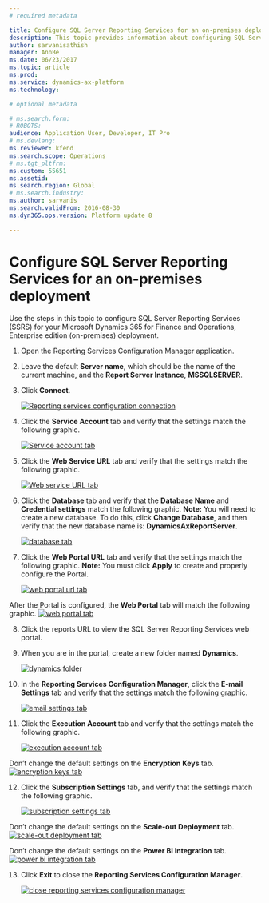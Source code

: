 ```yaml
---
# required metadata

title: Configure SQL Server Reporting Services for an on-premises deployment
description: This topic provides information about configuring SQL Server Reporting Services (SSRS) for an on-premises deployment.
author: sarvanisathish
manager: AnnBe
ms.date: 06/23/2017
ms.topic: article
ms.prod: 
ms.service: dynamics-ax-platform
ms.technology: 

# optional metadata

# ms.search.form: 
# ROBOTS: 
audience: Application User, Developer, IT Pro
# ms.devlang: 
ms.reviewer: kfend
ms.search.scope: Operations
# ms.tgt_pltfrm: 
ms.custom: 55651
ms.assetid: 
ms.search.region: Global
# ms.search.industry: 
ms.author: sarvanis
ms.search.validFrom: 2016-08-30
ms.dyn365.ops.version: Platform update 8

---
```

# Configure SQL Server Reporting Services for an on-premises deployment

Use the steps in this topic to configure SQL Server Reporting Services (SSRS) for your Microsoft Dynamics 365 for Finance and Operations, Enterprise edition (on-premises) deployment.

1. Open the Reporting Services Configuration Manager application.
2. Leave the default **Server name**, which should be the name of the current machine, and the **Report Server Instance**, **MSSQLSERVER**. 
3. Click **Connect**.
   
   [![Reporting services configuration connection](./media/ssrs-config-manager-01.png)](./media/ssrs-config-manager-01.png)
   
4. Click the **Service Account** tab and verify that the settings match the following graphic.

    [![Service account tab](./media/ssrs-config-manager-02.png)](./media/ssrs-config-manager-02.png)
    
5. Click the **Web Service URL** tab and verify that the settings match the following graphic. 

    [![Web service URL tab](./media/ssrs-config-manager-03.png)](./media/ssrs-config-manager-03.png) 
    
6. Click the **Database** tab and verify that the **Database Name** and **Credential settings** match the following graphic. **Note:** You will need to create a new database. To do this, click **Change Database**, and then verify that the new database name is: **DynamicsAxReportServer**.

    [![database tab](./media/ssrs-config-manager-04.png)](./media/ssrs-config-manager-04.png)
    
7. Click the **Web Portal URL** tab and verify that the settings match the following graphic. **Note:** You must click **Apply** to create and properly configure the Portal.

    [![web portal url tab](./media/ssrs-config-manager-05.png)](./media/ssrs-config-manager-05.png)
    
  After the Portal is configured, the **Web Portal** tab will match the following graphic.
    [![web portal tab](./media/ssrs-config-manager-06.png)](./media/ssrs-config-manager-06.png)
    
8. Click the reports URL to view the SQL Server Reporting Services web portal. 
9.	When you are in the portal, create a new folder named **Dynamics**.

    [![dynamics folder](./media/ssrs-config-manager-07.png)](./media/ssrs-config-manager-07.png)
    
10. In the **Reporting Services Configuration Manager**, click the **E-mail Settings** tab and verify that the settings match the following graphic.

    [![email settings tab](./media/ssrs-config-manager-08.png)](./media/ssrs-config-manager-08.png)
    
11. Click the **Execution Account** tab and verify that the settings match the following graphic.

    [![execution account tab](./media/ssrs-config-manager-09.png)](./media/ssrs-config-manager-09.png)
    
  Don’t change the default settings on the **Encryption Keys** tab.
    [![encryption keys tab](./media/ssrs-config-manager-10.png)](./media/ssrs-config-manager-10.png)
    
12. Click the **Subscription Settings** tab, and verify that the settings match the following graphic.

    [![subscription settings tab](./media/ssrs-config-manager-11.png)](./media/ssrs-config-manager-11.png)
    
  Don’t change the default settings on the **Scale-out Deployment** tab.
    [![scale-out deployment tab](./media/ssrs-config-manager-12.png)](./media/ssrs-config-manager-12.png)
    
  Don’t change the default settings on the **Power BI Integration** tab.
    [![power bi integration tab](./media/ssrs-config-manager-13.png)](./media/ssrs-config-manager-13.png) 
    
13. Click **Exit** to close the **Reporting Services Configuration Manager**.

    [![close reporting services configuration manager](./media/ssrs-config-manager-14.png)](./media/ssrs-config-manager-14.png)
    


